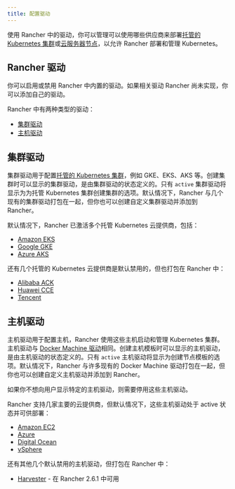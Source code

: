 ```yaml
---
title: 配置驱动
---
```


<head>
  <link rel="canonical" href="https://ranchermanager.docs.rancher.com/zh/how-to-guides/new-user-guides/authentication-permissions-and-global-configuration/about-provisioning-drivers"/>
</head>

使用 Rancher 中的驱动，你可以管理可以使用哪些供应商来部署[托管的 Kubernetes 集群](../../kubernetes-clusters-in-rancher-setup/set-up-clusters-from-hosted-kubernetes-providers/set-up-clusters-from-hosted-kubernetes-providers.md)或[云服务器节点](../../launch-kubernetes-with-rancher/use-new-nodes-in-an-infra-provider/use-new-nodes-in-an-infra-provider.md)，以允许 Rancher 部署和管理 Kubernetes。

## Rancher 驱动

你可以启用或禁用 Rancher 中内置的驱动。如果相关驱动 Rancher 尚未实现，你可以添加自己的驱动。

Rancher 中有两种类型的驱动：

* [集群驱动](#集群驱动)
* [主机驱动](#主机驱动)

## 集群驱动

集群驱动用于配置[托管的 Kubernetes 集群](../../kubernetes-clusters-in-rancher-setup/set-up-clusters-from-hosted-kubernetes-providers/set-up-clusters-from-hosted-kubernetes-providers.md)，例如 GKE、EKS、AKS 等。创建集群时可以显示的集群驱动，是由集群驱动的状态定义的。只有 `active` 集群驱动将显示为为托管 Kubernetes 集群创建集群的选项。默认情况下，Rancher 与几个现有的集群驱动打包在一起，但你也可以创建自定义集群驱动并添加到 Rancher。

默认情况下，Rancher 已激活多个托管 Kubernetes 云提供商，包括：

* [Amazon EKS](../../kubernetes-clusters-in-rancher-setup/set-up-clusters-from-hosted-kubernetes-providers/eks.md)
* [Google GKE](../../kubernetes-clusters-in-rancher-setup/set-up-clusters-from-hosted-kubernetes-providers/gke.md)
* [Azure AKS](../../kubernetes-clusters-in-rancher-setup/set-up-clusters-from-hosted-kubernetes-providers/aks.md)

还有几个托管的 Kubernetes 云提供商是默认禁用的，但也打包在 Rancher 中：

* [Alibaba ACK](../../kubernetes-clusters-in-rancher-setup/set-up-clusters-from-hosted-kubernetes-providers/alibaba.md)
* [Huawei CCE](../../kubernetes-clusters-in-rancher-setup/set-up-clusters-from-hosted-kubernetes-providers/huawei.md)
* [Tencent](../../kubernetes-clusters-in-rancher-setup/set-up-clusters-from-hosted-kubernetes-providers/tencent.md)

## 主机驱动

主机驱动用于配置主机，Rancher 使用这些主机启动和管理 Kubernetes 集群。主机驱动与 [Docker Machine 驱动](https://docs.docker.com/machine/drivers/)相同。创建主机模板时可以显示的主机驱动，是由主机驱动的状态定义的。只有 `active` 主机驱动将显示为创建节点模板的选项。默认情况下，Rancher 与许多现有的 Docker Machine 驱动打包在一起，但你也可以创建自定义主机驱动并添加到 Rancher。

如果你不想向用户显示特定的主机驱动，则需要停用这些主机驱动。

Rancher 支持几家主要的云提供商，但默认情况下，这些主机驱动处于 active 状态并可供部署：

* [Amazon EC2](../../launch-kubernetes-with-rancher/use-new-nodes-in-an-infra-provider/create-an-amazon-ec2-cluster.md)
* [Azure](../../launch-kubernetes-with-rancher/use-new-nodes-in-an-infra-provider/create-an-azure-cluster.md)
* [Digital Ocean](../../launch-kubernetes-with-rancher/use-new-nodes-in-an-infra-provider/create-a-digitalocean-cluster.md)
* [vSphere](../../launch-kubernetes-with-rancher/use-new-nodes-in-an-infra-provider/vsphere/vsphere.md)

还有其他几个默认禁用的主机驱动，但打包在 Rancher 中：

* [Harvester](../../../../integrations-in-rancher/harvester/overview.md#harvester-主机驱动) - 在 Rancher 2.6.1 中可用
